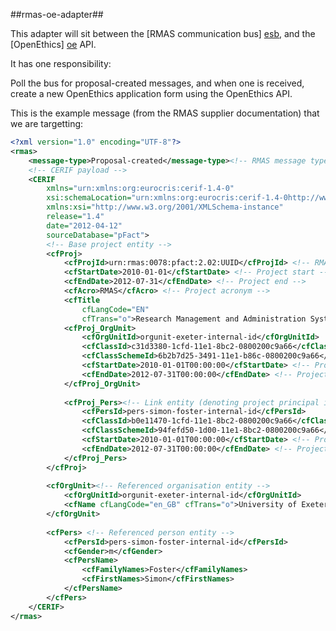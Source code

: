 ##rmas-oe-adapter##

This adapter will sit between the [RMAS communication bus] [esb], and the [OpenEthics] [oe] API.

It has one responsibility:

Poll the bus for proposal-created messages, and when one is received, create a new
OpenEthics application form using the OpenEthics API.

[esb]:https://github.com/UoK-Psychology/RMAS-ServiceBus
[oe]:https://github.com/UoK-Psychology/Openethics


This is the example message (from the RMAS supplier documentation) that we are targetting:

```xml
<?xml version="1.0" encoding="UTF-8"?> 
<rmas>
	<message-type>Proposal-created</message-type><!-- RMAS message type -->
	<!-- CERIF payload -->
	<CERIF
		xmlns="urn:xmlns:org:eurocris:cerif-1.4-0" 
		xsi:schemaLocation="urn:xmlns:org:eurocris:cerif-1.4-0http://www.eurocris.org/Uploads/Web%20pages/CERIF-1.4/CERIF_1.4_0.xsd" 
		xmlns:xsi="http://www.w3.org/2001/XMLSchema-instance"
		release="1.4"
		date="2012-04-12"
		sourceDatabase="pFact"> 
		<!-- Base project entity -->
		<cfProj>
			<cfProjId>urn:rmas:0078:pfact:2.02:UUID</cfProjId> <!-- RMAS identifier --> 
			<cfStartDate>2010-01-01</cfStartDate> <!-- Project start --> 
			<cfEndDate>2012-07-31</cfEndDate> <!-- Project end --> 
			<cfAcro>RMAS</cfAcro> <!-- Project acronym -->
			<cfTitle
				cfLangCode="EN"
				cfTrans="o">Research Management and Administration System</cfTitle> <!-- Link entity (denoting project co-ordinator) -->
			<cfProj_OrgUnit>
				<cfOrgUnitId>orgunit-exeter-internal-id</cfOrgUnitId>
				<cfClassId>c31d3380-1cfd-11e1-8bc2-0800200c9a66</cfClassId><!-- Formal euroCRIS UUID for 'Coordinator' --> 
				<cfClassSchemeId>6b2b7d25-3491-11e1-b86c-0800200c9a66</cfClassSchemeId><!-- Formal euroCRIS UUID for 'CERIF1.3-Project-Organisation' -->
			  	<cfStartDate>2010-01-01T00:00:00</cfStartDate> <!-- Project start --> 
			  	<cfEndDate>2012-07-31T00:00:00</cfEndDate> <!-- Project end -->
			</cfProj_OrgUnit>
		
			<cfProj_Pers><!-- Link entity (denoting project principal investigator -->
				<cfPersId>pers-simon-foster-internal-id</cfPersId>
				<cfClassId>b0e11470-1cfd-11e1-8bc2-0800200c9a66</cfClassId><!-- Formal euroCRIS UUID for 'Principal Investigator' --> 
				<cfClassSchemeId>94fefd50-1d00-11e1-8bc2-0800200c9a66</cfClassSchemeId> <!-- Formal euroCRIS UUID for 'CERIF1.3-Project-Person' --> 
				<cfStartDate>2010-01-01T00:00:00</cfStartDate> <!-- Project start --> 
				<cfEndDate>2012-07-31T00:00:00</cfEndDate> <!-- Project end -->
			</cfProj_Pers> 
		</cfProj>
	
		<cfOrgUnit><!-- Referenced organisation entity -->
			<cfOrgUnitId>orgunit-exeter-internal-id</cfOrgUnitId>
			<cfName cfLangCode="en_GB" cfTrans="o">University of Exeter</cfName>
		</cfOrgUnit>
	
		<cfPers> <!-- Referenced person entity -->
			<cfPersId>pers-simon-foster-internal-id</cfPersId> 
			<cfGender>m</cfGender>
			<cfPersName>
				<cfFamilyNames>Foster</cfFamilyNames>
				<cfFirstNames>Simon</cfFirstNames> 
			</cfPersName>
		</cfPers>
	</CERIF>
</rmas>
```
